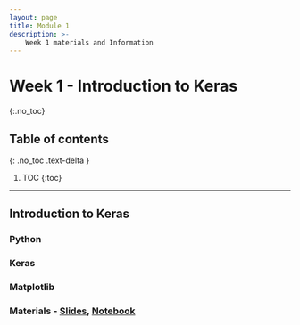 ```yaml
---
layout: page
title: Module 1
description: >-
    Week 1 materials and Information
---
```


# Week 1 - Introduction to Keras
{:.no_toc}

## Table of contents
{: .no_toc .text-delta }

1. TOC
{:toc}

---
## Introduction to Keras

### Python

### Keras

### Matplotlib 

### Materials - [Slides](_exercise/exercise1/TNM112_17NOV.pdf), [Notebook](_exercise/exercise1/Lesson_17_Nov.ipynb)